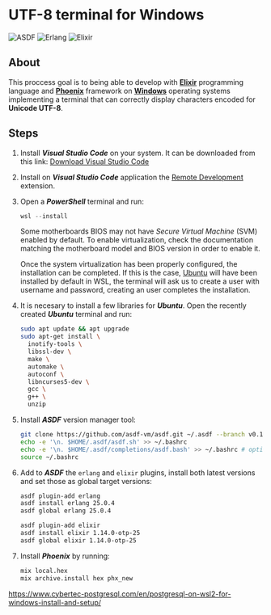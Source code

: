 # UTF-8 terminal for Windows

![ASDF](https://img.shields.io/badge/ASDF-v0.11.1-b744b8?style=flat-square)
![Erlang](https://img.shields.io/badge/Erlang-v25.0.4-a90533?style=flat-square&logo=erlang)
![Elixir](https://img.shields.io/badge/Elixir-v1.14.0-4e2a8e?style=flat-square&logo=elixir)

## About

This proccess goal is to being able to develop with [**Elixir**](https://elixir-lang.org/) programming language and [**Phoenix**](https://www.phoenixframework.org/) framework on [**Windows**](https://www.microsoft.com) operating systems implementing a terminal that can correctly display characters encoded for **Unicode UTF-8**.

## Steps

1. Install ***Visual Studio Code*** on your system. It can be downloaded from this link: [Download Visual Studio Code](https://code.visualstudio.com/Download)

1. Install on ***Visual Studio Code*** application the [Remote Development](https://marketplace.visualstudio.com/items?itemName=ms-vscode-remote.vscode-remote-extensionpack) extension.

1. Open a ***PowerShell*** terminal and run:

    ```powershell
    wsl --install
    ```

    Some motherboards BIOS may not have *Secure Virtual Machine* (SVM) enabled by default. To enable virtualization, check the documentation matching the motherboard model and BIOS version in order to enable it.

    Once the system virtualization has been properly configured, the installation can be completed. If this is the case, [Ubuntu](https://ubuntu.com/) will have been installed by default in WSL, the terminal will ask us to create a user with username and password, creating an user completes the installation.

1. It is necesary to install a few libraries for ***Ubuntu***. Open the recently created ***Ubuntu*** terminal and run:

    ```bash
    sudo apt update && apt upgrade
    sudo apt-get install \
      inotify-tools \
      libssl-dev \
      make \
      automake \
      autoconf \
      libncurses5-dev \
      gcc \
      g++ \
      unzip
    ```

1. Install ***ASDF*** version manager tool:

    ```bash
    git clone https://github.com/asdf-vm/asdf.git ~/.asdf --branch v0.11.1
    echo -e '\n. $HOME/.asdf/asdf.sh' >> ~/.bashrc
    echo -e '\n. $HOME/.asdf/completions/asdf.bash' >> ~/.bashrc # optional
    source ~/.bashrc
    ```

1. Add to ***ASDF*** the `erlang` and `elixir` plugins, install both latest versions and set those as global target versions:

    ```bash
    asdf plugin-add erlang
    asdf install erlang 25.0.4
    asdf global erlang 25.0.4

    asdf plugin-add elixir
    asdf install elixir 1.14.0-otp-25
    asdf global elixir 1.14.0-otp-25
    ```

1. Install ***Phoenix*** by running:

    ```bash
    mix local.hex
    mix archive.install hex phx_new

<https://www.cybertec-postgresql.com/en/postgresql-on-wsl2-for-windows-install-and-setup/>
